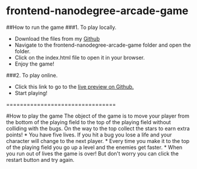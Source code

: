 frontend-nanodegree-arcade-game
===============================

##How to run the game
###1. To play locally.
  * Download the files from my [Github](https://github.com/Momojunzi/frontend-nanodegree-arcade-game.git)
  * Navigate to the frontend-nanodegree-arcade-game folder and open the folder.
  * Click on the index.html file to open it in your browser.
  * Enjoy the game!

###2. To play online.
  * Click this link to go to the [live preview on Github.](https://momojunzi.github.io/frontend-nanodegree-arcade-game/)
  * Start playing!

================================

#How to play the game
  The object of the game is to move your player from the bottom of the playing field to the top of the playing field
  without colliding with the bugs. On the way to the top collect the stars to earn extra points!
    * You have five lives. If you hit a bug you lose a life and your character will change to the next player.
    * Every time you make it to the top of the playing field you go up a level and the enemies get faster.
    * When you run out of lives the game is over! But don't worry you can click the restart button and try again.

